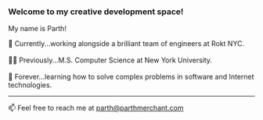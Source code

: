 ### Welcome to my creative development space!

My name is Parth!

🚀 Currently...working alongside a brilliant team of engineers at Rokt NYC.<br><br>
👨‍💻 Previously...M.S. Computer Science at New York University.<br><br>
🤖 Forever...learning how to solve complex problems in software and Internet technologies.

----------

📫 Feel free to reach me at parth@parthmerchant.com
